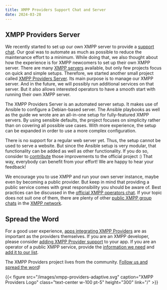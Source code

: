 ```yaml
---
title: XMPP Providers Support Chat and Server
date: 2024-03-28
---
```



## XMPP Providers Server

We recently started to set up our own XMPP server to provide a [support chat](/blog/2024-03-11-xmpp-providers-chat/).
Our goal was to automate as much as possible to reduce the maintenance effort to a minimum.
While doing that, we also thought about how the experience is for XMPP newcomers to set up their own XMPP server.
There are many [XMPP servers](https://xmpp.org/software/) available, but only few projects focus on quick and simple setups.
Therefore, we started another small project called [XMPP Providers Server](https://invent.kde.org/melvo/xmpp-providers-server).
Its main purpose is to manage our XMPP server.
And in the future, we will possibly run additional services on that server.
But it also allows interested operators to have a smooth start with running their own XMPP server.

The XMPP Providers Server is an automated server setup.
It makes use of Ansible to configure a Debian-based server.
The Ansible playbooks as well as the guide we wrote are an all-in-one setup for fully-featured XMPP servers.
By using sensible defaults, the project focuses on simplicity rather than on covering all possible use cases.
With more experience, the setup can be expanded in order to use a more complex configuration.

There is no support for a regular web server yet.
Thus, the setup cannot be used to serve a website.
But since the Ansible setup is very modular, that functionality can be added as well as other functionality.
If you do so, consider to [contribute](https://invent.kde.org/melvo/xmpp-providers-server/-/blob/master/CONTRIBUTING.md) those improvements to the official project :)
That way, everybody can benefit from your effort!
We are happy to hear your feedback!

We encourage you to use XMPP and run your own server instance, maybe even by becoming a public provider.
But keep in mind that providing a public service comes with great responsibility you should be aware of.
Best practices can be discussed in the [official XMPP operators chat](https://xmpp.org/community/chat/#operators-chatroom).
If your topic does not suit one of them, there are plenty of other [public XMPP group chats](https://search.jabber.network) in the [XMPP network](https://xmppnetwork.goodbytes.im).

## Spread the Word

For a good user experience, [apps integrating XMPP Providers](https://providers.xmpp.net/apps/) are as important as the providers themselves.
If you are an XMPP developer, please consider [adding XMPP Provider support](https://invent.kde.org/melvo/xmpp-providers#usage) to your app.
If you are an operator of a public XMPP service, provide the [information we need](https://providers.xmpp.net/faq/#where-do-we-have-the-providers-properties-from) and [add it to our list](https://invent.kde.org/melvo/xmpp-providers/-/blob/master/CONTRIBUTING.md#providers).

The XMPP Providers project lives from the community.
[Follow us and spread the word](https://fosstodon.org/@xmpp_providers)!

{{< figure src="/images/xmpp-providers-adaptive.svg" caption="XMPP Providers Logo" class="text-center w-100 pt-5" height="300" link="/" >}}
